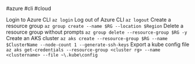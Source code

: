#azure #cli #cloud

Login to Azure CLI
	`az login`
Log out of Azure CLI
	`az logout`
Create a resource group
	`az group create --name $RG --location $Region`
Delete a resource group without prompts 
	`az group delete --resource-group $RG -y`
Create an AKS cluster
	`az aks create --resource-group $RG --name $ClusterName --node-count 1 --generate-ssh-keys`
Export a kube config file
	`az aks get-credentials --resource-group <cluster rg> --name <clustername> --file ~\.kube\config`